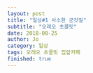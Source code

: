 ```yaml
---
layout: post
title: "일상#1 사소한 군것질"
subtitle: "오레오 초콜릿"
date: 2018-08-25
author: Jo
category: 일상
tags: 오레오 초콜릿 집앞카페
finished: true
---
```

